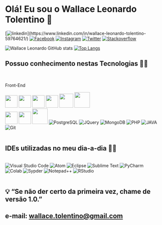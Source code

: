 
<h1>Olá! Eu sou o Wallace Leonardo Tolentino 👋</h1>

[![linkedin](https://img.shields.io/badge/LinkedIn-0077B5?style=for-the-badge&logo=linkedin&logoColor=white&target="_blank")](https://www.linkedin.com/in/wallace-leonardo-tolentino-59764621/)
[![Facebook](https://img.shields.io/badge/Facebook-1877F2?style=for-the-badge&logo=facebook&logoColor=white)](https://www.facebook.com/wallaceleonardo.tolentino)
[![Instagram](https://img.shields.io/badge/Instagram-E4405F?style=for-the-badge&logo=instagram&logoColor=white)](https://www.instagram.com/wallace.tolentino/)
[![Twitter](https://img.shields.io/badge/Twitter-1DA1F2?style=for-the-badge&logo=twitter&logoColor=white)](https://twitter.com/_WallaceLT)
[![Stackoverflow](https://img.shields.io/badge/Stack_Overflow-FE7A16?style=for-the-badge&logo=stack-overflow&logoColor=white)](https://stackoverflow.com/users/17588146/wallace-leonardo-tolentino)


![Wallace Leonardo GitHub stats](https://github-readme-stats.vercel.app/api?username=wallaceleonardo&show_icons=true&theme=dracula) [![Top Langs](https://github-readme-stats.vercel.app/api/top-langs/?username=wallaceleonardo&layout=compact&theme=dracula)](https://github.com/wallaceleonardo)


<h2>Possuo conhecimento nestas Tecnologias 👨‍💻</h2>

<div style="display: inline_block"></br>
    <p>Front-End</p>
    <img src="https://cdn.jsdelivr.net/gh/devicons/devicon/icons/html5/html5-original.svg" width=40px height=40px/>
    <!-- <img aling="center" alt="HTML5" src="https://img.shields.io/badge/HTML5-E34F26?style=for-the-badge&logo=html5&logoColor=white" /> -->
    <img src="https://cdn.jsdelivr.net/gh/devicons/devicon/icons/css3/css3-original.svg" width=40px height=40px/>
    <!-- <img aling="center" alt="CSS3" src="https://img.shields.io/badge/CSS3-1572B6?style=for-the-badge&logo=css3&logoColor=white" /> -->
    <img src="https://cdn.jsdelivr.net/gh/devicons/devicon/icons/javascript/javascript-original.svg" width=40px height=40px/>
    <!-- <img aling="center" alt="Javascript" src="https://img.shields.io/badge/JavaScript-F7DF1E?style=for-the-badge&logo=javascript&logoColor=black" /> --> 
    <img src="https://cdn.jsdelivr.net/gh/devicons/devicon/icons/python/python-original.svg" width=40px height=40px/>
    <!-- <img aling="center" alt="Python" src="https://img.shields.io/badge/Python-14354C?style=for-the-badge&logo=python&logoColor=white" /> -->
    <img src="https://cdn.jsdelivr.net/gh/devicons/devicon/icons/flask/flask-original.svg" width=45px height=45px/>
    <!-- <img aling="center" alt="Flask" src="https://img.shields.io/badge/Flask-000000?style=for-the-badge&logo=flask&logoColor=white" /> -->
    <img src="https://cdn.jsdelivr.net/gh/devicons/devicon/icons/django/django-original.svg" width=50px height=50px/>
    <!-- <img aling="center" alt="Django" src="https://img.shields.io/badge/Django-092E20?style=for-the-badge&logo=django&logoColor=white" /> --> </br>
    <img src="https://cdn.jsdelivr.net/gh/devicons/devicon/icons/sass/sass-original.svg" width=40px height=40px/>
    <!-- <img aling="center" alt="SAAS" src="https://img.shields.io/badge/Sass-CC6699?style=for-the-badge&logo=sass&logoColor=white" /> -->
    <img src="https://cdn.jsdelivr.net/gh/devicons/devicon/icons/r/r-original.svg" width=40px height=40px/>
    <!-- <img aling="center" alt="R" src="https://img.shields.io/badge/R-276DC3?style=for-the-badge&logo=r&logoColor=white" /> -->
    <img src="https://cdn.jsdelivr.net/gh/devicons/devicon/icons/mysql/mysql-original-wordmark.svg" width=50px height=50px/>
    <!-- <img aling="center" alt="MySQL" src="https://img.shields.io/badge/MySQL-00000F?style=for-the-badge&logo=mysql&logoColor=white" /> -->
    <img aling="center" alt="PostgreSQL" src="https://img.shields.io/badge/PostgreSQL-316192?style=for-the-badge&logo=postgresql&logoColor=white" />
    <img aling="center" alt="JQuery" src="https://img.shields.io/badge/jQuery-0769AD?style=for-the-badge&logo=jquery&logoColor=white" />
    <img aling="center" alt="MongoDB" src="https://img.shields.io/badge/MongoDB-4EA94B?style=for-the-badge&logo=mongodb&logoColor=white" />    
    <img aling="center" alt="PHP" src="https://img.shields.io/badge/PHP-777BB4?style=for-the-badge&logo=php&logoColor=white" />  
    <img aling="center" alt="JAVA" src="https://img.shields.io/badge/Java-ED8B00?style=for-the-badge&logo=java&logoColor=white" />  
    <img aling="center" alt="Git" src="https://img.shields.io/badge/git-%23F05033.svg?style=for-the-badge&logo=git&logoColor=white" />  
</div></br>

<h2>IDEs utilizadas no meu dia-a-dia 👨‍💻</h2>

<div style="display: inline_block"></br>
    <img aling="center" alt="Visual Studio Code" src="https://img.shields.io/badge/Visual_Studio_Code-0078D4?style=for-the-badge&logo=visual%20studio%20code&logoColor=white" />
    <img aling="center" alt="Atom" src="https://img.shields.io/badge/Atom-66595C?style=for-the-badge&logo=Atom&logoColor=white" />
    <img aling="center" alt="Eclipse" src="https://img.shields.io/badge/Eclipse-2C2255?style=for-the-badge&logo=eclipse&logoColor=white" />
    <img aling="center" alt="Sublime Text" src="https://img.shields.io/badge/sublime_text-%23575757.svg?&style=for-the-badge&logo=sublime-text&logoColor=important" />
    <img aling="center" alt="PyCharm" src="https://img.shields.io/badge/PyCharm-000000.svg?&style=for-the-badge&logo=PyCharm&logoColor=white" />
    <img aling="center" alt="Colab" src="https://img.shields.io/badge/Colab-F9AB00?style=for-the-badge&logo=googlecolab&color=525252" />
    <img aling="center" alt="Sypder" src="https://img.shields.io/badge/Spyder-838485?style=for-the-badge&logo=spyder%20ide&logoColor=maroon" />
    <img aling="center" alt="Notepad++" src="https://img.shields.io/badge/Notepad++-90E59A.svg?style=for-the-badge&logo=notepad%2B%2B&logoColor=black" />
    <img aling="center" alt="RStudio" src="https://img.shields.io/badge/RStudio-75AADB?style=for-the-badge&logo=RStudio&logoColor=white" />
</div></br>   
 

## 💡 “Se não der certo da primeira vez, chame de versão 1.0.”

## e-mail: wallace.tolentino@gmail.com

